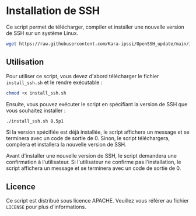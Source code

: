 # Installation de SSH

Ce script permet de télécharger, compiler et installer une nouvelle version de SSH sur un système Linux.

```bash
wget https://raw.githubusercontent.com/Kara-ipssi/OpenSSH_update/main/install_ssh.sh
```

## Utilisation

Pour utiliser ce script, vous devez d'abord télécharger le fichier `install_ssh.sh` et le rendre exécutable :

```bash
chmod +x install_ssh.sh
```


Ensuite, vous pouvez exécuter le script en spécifiant la version de SSH que vous souhaitez installer :

```bash
./install_ssh.sh 8.5p1
```


Si la version spécifiée est déjà installée, le script affichera un message et se terminera avec un code de sortie de 0. Sinon, le script téléchargera, compilera et installera la nouvelle version de SSH.

Avant d'installer une nouvelle version de SSH, le script demandera une confirmation à l'utilisateur. Si l'utilisateur ne confirme pas l'installation, le script affichera un message et se terminera avec un code de sortie de 0.

## Licence

Ce script est distribué sous licence APACHE. Veuillez vous référer au fichier `LICENSE` pour plus d'informations.
